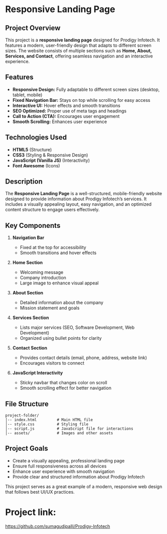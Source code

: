 # Responsive Landing Page

## Project Overview
This project is a **responsive landing page** designed for Prodigy Infotech. It features a modern, user-friendly design that adapts to different screen sizes. The website consists of multiple sections such as **Home, About, Services, and Contact**, offering seamless navigation and an interactive experience.

## Features
- **Responsive Design:** Fully adaptable to different screen sizes (desktop, tablet, mobile)
- **Fixed Navigation Bar:** Stays on top while scrolling for easy access
- **Interactive UI:** Hover effects and smooth transitions
- **SEO Optimized:** Proper use of meta tags and headings
- **Call to Action (CTA):** Encourages user engagement
- **Smooth Scrolling:** Enhances user experience

## Technologies Used
- **HTML5** (Structure)
- **CSS3** (Styling & Responsive Design)
- **JavaScript (Vanilla JS)** (Interactivity)
- **Font Awesome** (Icons)

## Description
The **Responsive Landing Page** is a well-structured, mobile-friendly website designed to provide information about Prodigy Infotech’s services. It includes a visually appealing layout, easy navigation, and an optimized content structure to engage users effectively.

## Key Components
1. **Navigation Bar**
   - Fixed at the top for accessibility
   - Smooth transitions and hover effects

2. **Home Section**
   - Welcoming message
   - Company introduction
   - Large image to enhance visual appeal

3. **About Section**
   - Detailed information about the company
   - Mission statement and goals

4. **Services Section**
   - Lists major services (SEO, Software Development, Web Development)
   - Organized using bullet points for clarity

5. **Contact Section**
   - Provides contact details (email, phone, address, website link)
   - Encourages visitors to connect

6. **JavaScript Interactivity**
   - Sticky navbar that changes color on scroll
   - Smooth scrolling effect for better navigation

## File Structure
```
project-folder/
│-- index.html         # Main HTML file
│-- style.css          # Styling file
│-- script.js          # JavaScript file for interactions
│-- assets/            # Images and other assets
```

## Project Goals
- Create a visually appealing, professional landing page
- Ensure full responsiveness across all devices
- Enhance user experience with smooth navigation
- Provide clear and structured information about Prodigy Infotech

This project serves as a great example of a modern, responsive web design that follows best UI/UX practices.
# Project link:
  https://github.com/sumagudipalli/Prodigy-Infotech

